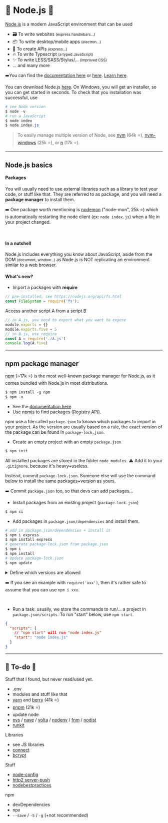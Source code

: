 # 🚀 Node.js 🚀

<div class="row row-cols-md-2 mt-4"><div>

[Node.js](https://nodejs.org/) is a modern JavaScript environment that can be used

* 🗃️ To write websites <small>(express handlebars...)</small>
* 📦 To write desktop/mobile apps <small>(electron...)</small>
* 🍹 To create APIs <small>(express...)</small>
* 🔥️ To write Typescript <small>(a typed JavaScript)</small>
* ✨ To write LESS/SASS/Stylus/... <small>(improved CSS)</small>
* ... and many more

➡️You can find the [documentation here](https://nodejs.org/api/) or [here](https://nodejs.org/en/knowledge/). [Learn here](https://nodejs.dev/en/learn).
</div><div>

You can download Node.js [here](https://nodejs.org/en/download/). On Windows, you will get an installer, so you can get started in seconds. To check that you installation was successful, use

```powershell
# see Node version
$ node -v
# run a JavaScript
$ node index
$ node index.js
```

> To easily manage multiple version of Node, see [nvm](https://github.com/nvm-sh/nvm) (64k ⭐), [nvm-windows](https://github.com/coreybutler/nvm-windows) (25k ⭐), or [n](https://github.com/tj/n) (17k ⭐).
</div></div>

<hr class="sep-both">

## Node.js basics

<div class="row row-cols-md-2"><div>

#### Packages

You will usually need to use external libraries such as a library to test your code, or stuff like that. They are referred to as package, and you will need a **package manager** to install them.

➡️ One package worth mentioning is [nodemon](https://www.npmjs.com/package/nodemon) ("node-mon", 25k ⭐) which is automatically restarting the node client (ex: `node index.js`) when a file in your project changed.

<br>

#### In a nutshell

Node.js includes everything you know about JavaScript, aside from the DOM <small>(document, window...)</small> as Node.js is NOT replicating an environment similar to a web browser.
</div><div>

#### What's new?

* Import a packages with **require**

```javascript
// pre-installed, see https://nodejs.org/api/fs.html
const FileSystem = require('fs');
```

Access another script A from a script B

```javascript
// in A.js, you need to export what you want to expose
module.exports = {}
module.exports.five = 5
// in B.js, use require
const A = require('./A.js')
console.log(A.five)
```
</div></div>

<hr class="sep-both">

## npm package manager

<div class="row row-cols-md-2"><div>

[npm](https://github.com/npm/cli) (~17k ⭐) is the most well-known package manager for Node.js, as it comes bundled with Node.js in most distributions.

```powershell
$ npm install -g npm
$ npm -v
```

* See the [documentation here](https://docs.npmjs.com/).
* Use [npmjs](https://www.npmjs.com/) to find packages ([Registry API](https://registry.npmjs.org/nodemon/2.0.20)).

npm use a file called `package.json` to known which packages to import in your project. As the version are usually based on a rule, the exact version of the package can be found in `package-lock.json`.

* Create an empty project with an empty `package.json`

```powershell
$ npm init
```

All installed packages are stored in the folder `node_modules`. ⚠️ Add it to your `.gitignore`, because it's heavy+useless. 

Instead, commit `package-lock.json`. Someone else will use the command below to install the same packages+version as yours.

➡️ Commit `package.json` too, so that devs can add packages...

* Install packages from an existing project (`package-lock.json`)

```powershell
$ npm ci
```

</div><div>

* Add packages in `package.json/dependencies` and install them.

```powershell
# add in package.json/dependencies + install it
$ npm i express
$ npm install express
# generate package-lock.json from package.json
$ npm i
$ npm install
# Update package-lock.json
$ npm update
```

<details class="details-e">
<summary>Define which versions are allowed</summary>

Either when installing or by editing the `package.json`, you can select which version of a library you want to use.

```powershell
# when used with "i", use "@" followed by the "version"
$ npm i express@latest
```

* **^1.2.3**: same major version (1), can change (2.3)
* **~1.2.3**: same major+minor version (1.2), can change (3)
* **>=version**: version greater or equals <small>(see also `>,<,<=`)</small>
* **=version**: this exact version
* **a-b**: a range of versions
* **a||b**: either a or b
* **latest**: use the latest
</details>

➡️ If you see an example with `require('xxx')`, then it's rather safe to assume that you can use `npm i xxx`.

<br>

* Run a task: usually, we store the commands to run/... a project in `package.json/scripts`. To run "start" below, use `npm start`.

```json
{
  "scripts": {
    // "npm start" will run "node index.js"
    "start": "node index.js"
  }
}
```
</div></div>

<hr class="sep-both">

## 👻 To-do 👻

Stuff that I found, but never read/used yet.

<div class="row row-cols-md-2"><div>

* .env
* modules and stuff like that
* [yarn](https://github.com/yarnpkg/yarn) and [berry](https://github.com/yarnpkg/berry) (41k ⭐)
* [pnpm](https://github.com/pnpm/pnpm) (21k ⭐)
* update node
* [nvs](https://github.com/jasongin/nvs) / [nave](https://github.com/isaacs/nave) / [volta](https://github.com/volta-cli/volta) / [nodenv](https://github.com/nodenv/nodenv) / [fnm](https://github.com/Schniz/fnm) / [nodist](https://github.com/nullivex/nodist)
* [runkit](https://runkit.com/home)

</div><div>

Libraries

* see JS libraries
* [connect](https://www.npmjs.com/package/connect)
* [bcrypt](https://attacomsian.com/blog/nodejs-password-hashing-with-bcrypt)

Stuff

* [node-config](https://github.com/node-config/node-config)
* [http2 server-push](https://blog.risingstack.com/node-js-http-2-push/)
* [nodebestpractices](https://github.com/goldbergyoni/nodebestpractices)

npm

* devDependencies
* npx
* `--save` / `-S` / `-g` (+not recommended)
</div></div>